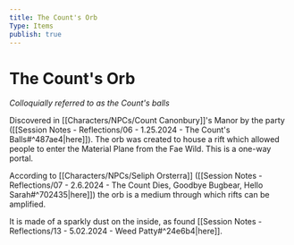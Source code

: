 ```yaml
---
title: The Count's Orb
Type: Items
publish: true
---
```


# The Count's Orb
*Colloquially referred to as the Count's balls* 

Discovered in [[Characters/NPCs/Count Canonbury]]'s Manor by the party ([[Session Notes - Reflections/06 - 1.25.2024 - The Count's Balls#^487ae4\|here]]). The orb was created to house a rift which allowed people to enter the Material Plane from the Fae Wild. This is a one-way portal. 

According to [[Characters/NPCs/Seliph Orsterra]] ([[Session Notes - Reflections/07 - 2.6.2024 - The Count Dies, Goodbye Bugbear, Hello Sarah#^702435\|here]]) the orb is a medium through which rifts can be amplified. 

It is made of a sparkly dust on the inside, as found [[Session Notes - Reflections/13 - 5.02.2024 - Weed Patty#^24e6b4\|here]]. 